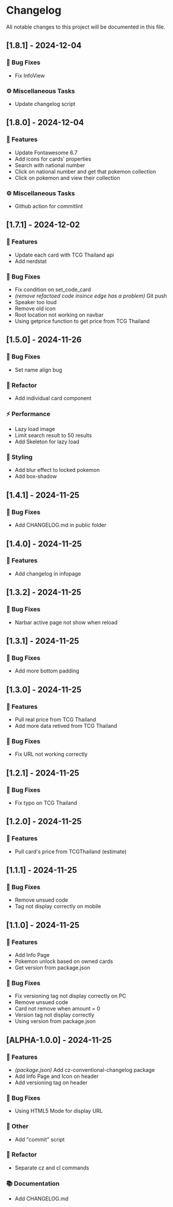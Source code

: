 # Changelog

All notable changes to this project will be documented in this file.

## [1.8.1] - 2024-12-04

### 🐛 Bug Fixes

- Fix InfoView

### ⚙️ Miscellaneous Tasks

- Update changelog script

## [1.8.0] - 2024-12-04

### 🚀 Features

- Update Fontawesome 6.7
- Add icons for cards' properties
- Search with national number
- Click on national number and get that pokemon collection
- Click on pokemon and view their collection

### ⚙️ Miscellaneous Tasks

- Github action for commitlint

## [1.7.1] - 2024-12-02

### 🚀 Features

- Update each card with TCG Thailand api
- Add nerdstat

### 🐛 Bug Fixes

- Fix condition on set_code_card
- _(remove refactoed code insince edge has a problem)_ Git push
- Speaker too loud
- Remove old icon
- Root location not working on navbar
- Using getprice function to get price from TCG Thailand

## [1.5.0] - 2024-11-26

### 🐛 Bug Fixes

- Set name align bug

### 🚜 Refactor

- Add individual card component

### ⚡ Performance

- Lazy load image
- Limit search result to 50 results
- Add Skeleton for lazy load

### 🎨 Styling

- Add blur effect to locked pokemon
- Add box-shadow

## [1.4.1] - 2024-11-25

### 🐛 Bug Fixes

- Add CHANGELOG.md in public folder

## [1.4.0] - 2024-11-25

### 🚀 Features

- Add changelog in infopage

## [1.3.2] - 2024-11-25

### 🐛 Bug Fixes

- Narbar active page not show when reload

## [1.3.1] - 2024-11-25

### 🐛 Bug Fixes

- Add more bottom padding

## [1.3.0] - 2024-11-25

### 🚀 Features

- Pull real price from TCG Thailand
- Add more data retived from TCG Thailand

### 🐛 Bug Fixes

- Fix URL not working correctly

## [1.2.1] - 2024-11-25

### 🐛 Bug Fixes

- Fix typo on TCG Thailand

## [1.2.0] - 2024-11-25

### 🚀 Features

- Pull card's price from TCGThailand (estimate)

## [1.1.1] - 2024-11-25

### 🐛 Bug Fixes

- Remove unsued code
- Tag not display correctly on mobile

## [1.1.0] - 2024-11-25

### 🚀 Features

- Add Info Page
- Pokemon unlock based on owned cards
- Get version from package.json

### 🐛 Bug Fixes

- Fix versioning tag not display correctly on PC
- Remove unsued code
- Card not remove when amount = 0
- Version tag not display correctly
- Using version from package.json

## [ALPHA-1.0.0] - 2024-11-25

### 🚀 Features

- _(package.json)_ Add cz-conventional-changelog package
- Add Info Page and Icon on header
- Add versioning tag on header

### 🐛 Bug Fixes

- Using HTML5 Mode for display URL

### 💼 Other

- Add "commit" script

### 🚜 Refactor

- Separate cz and cl commands

### 📚 Documentation

- Add CHANGELOG.md

<!-- generated by git-cliff -->
